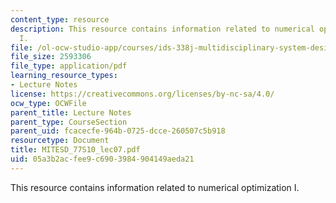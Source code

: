 ```yaml
---
content_type: resource
description: This resource contains information related to numerical optimization
  I.
file: /ol-ocw-studio-app/courses/ids-338j-multidisciplinary-system-design-optimization-spring-2010/05a3b2acfee9c6903984904149aeda21_MITESD_77S10_lec07.pdf
file_size: 2593306
file_type: application/pdf
learning_resource_types:
- Lecture Notes
license: https://creativecommons.org/licenses/by-nc-sa/4.0/
ocw_type: OCWFile
parent_title: Lecture Notes
parent_type: CourseSection
parent_uid: fcacecfe-964b-0725-dcce-260507c5b918
resourcetype: Document
title: MITESD_77S10_lec07.pdf
uid: 05a3b2ac-fee9-c690-3984-904149aeda21
---
```

This resource contains information related to numerical optimization I.